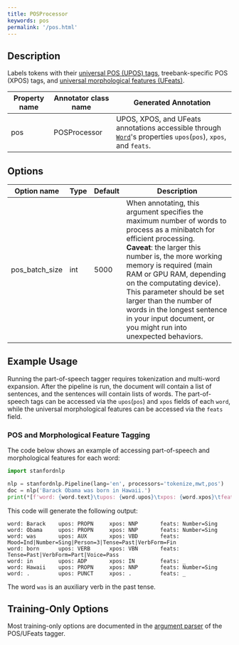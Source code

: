 ```yaml
---
title: POSProcessor 
keywords: pos
permalink: '/pos.html'
---
```


## Description

Labels tokens with their [universal POS (UPOS) tags](https://universaldependencies.org/u/pos/), treebank-specific POS (XPOS) tags, and [universal morphological features (UFeats)](https://universaldependencies.org/u/feat/index.html).

| Property name | Annotator class name | Generated Annotation |
| --- | --- | --- |
| pos | POSProcessor | UPOS, XPOS, and UFeats annotations accessible through [`Word`](data_objects.md#word)'s properties `upos`(`pos`), `xpos`, and `feats`. |

## Options

| Option name | Type | Default | Description |
| --- | --- | --- | --- |
| pos_batch_size | int | 5000 | When annotating, this argument specifies the maximum number of words to process as a minibatch for efficient processing. <br>**Caveat**: the larger this number is, the more working memory is required (main RAM or GPU RAM, depending on the computating device). This parameter should be set larger than the number of words in the longest sentence in your input document, or you might run into unexpected behaviors. |

## Example Usage

Running the part-of-speech tagger requires tokenization and multi-word expansion. 
After the pipeline is run, the document will contain a list of sentences, and the sentences will contain lists of words. The part-of-speech tags can 
be accessed via the `upos`(`pos`) and `xpos` fields of each `word`, while the universal morphological features can be accessed via the `feats` field.

### POS and Morphological Feature Tagging

The code below shows an example of accessing part-of-speech and morphological features for each word:

```python
import stanfordnlp

nlp = stanfordnlp.Pipeline(lang='en', processors='tokenize,mwt,pos')
doc = nlp('Barack Obama was born in Hawaii.')
print(*[f'word: {word.text}\tupos: {word.upos}\txpos: {word.xpos}\tfeats: {word.feats if word.feats else "_"}' for sent in doc.sentences for word in sent.words], sep='\n')
```

This code will generate the following output:

```
word: Barack    upos: PROPN     xpos: NNP       feats: Number=Sing
word: Obama     upos: PROPN     xpos: NNP       feats: Number=Sing
word: was       upos: AUX       xpos: VBD       feats: Mood=Ind|Number=Sing|Person=3|Tense=Past|VerbForm=Fin
word: born      upos: VERB      xpos: VBN       feats: Tense=Past|VerbForm=Part|Voice=Pass
word: in        upos: ADP       xpos: IN        feats: _
word: Hawaii    upos: PROPN     xpos: NNP       feats: Number=Sing
word: .         upos: PUNCT     xpos: .         feats: _
```

The word `was` is an auxiliary verb in the past tense.

## Training-Only Options

Most training-only options are documented in the [argument parser](https://github.com/stanfordnlp/stanfordnlp/blob/master/stanfordnlp/models/tagger.py#L21) of the POS/UFeats tagger.
